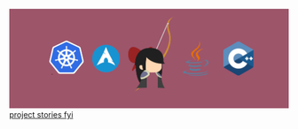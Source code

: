 ![header](header.png)
[project stories fyi](https://github.com/UltimateHikari/UltimateHikari/blob/master/cooler-readme.md%20)
